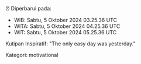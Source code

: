 ⏰ Diperbarui pada:
- WIB: Sabtu, 5 Oktober 2024 03.25.36 UTC
- WITA: Sabtu, 5 Oktober 2024 04.25.36 UTC
- WIT: Sabtu, 5 Oktober 2024 05.25.36 UTC

Kutipan Inspiratif:
"The only easy day was yesterday."


Kategori: motivational

